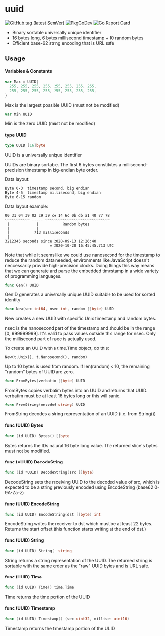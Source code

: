 # uuid

[![GitHub tag (latest SemVer)](https://img.shields.io/github/tag/rsms/go-uuid.svg)][godoc]
[![PkgGoDev](https://pkg.go.dev/badge/github.com/rsms/go-uuid)][godoc]
[![Go Report Card](https://goreportcard.com/badge/github.com/rsms/go-uuid)](https://goreportcard.com/report/github.com/rsms/go-uuid)

[godoc]: https://pkg.go.dev/github.com/rsms/go-uuid

- Binary sortable universally unique identifier
- 16 bytes long, 6 bytes millisecond timestamp + 10 random bytes
- Efficient base-62 string encoding that is URL safe


## Usage

#### Variables & Constants

```go
var Max = UUID{
  255, 255, 255, 255, 255, 255, 255, 255,
  255, 255, 255, 255, 255, 255, 255, 255,
}
```
Max is the largest possible UUID (must not be modified)

```go
var Min UUID
```
Min is the zero UUID (must not be modified)


#### type UUID

```go
type UUID [16]byte
```

UUID is a universally unique identifier

UUIDs are binary sortable. The first 6 bytes constitutes a millisecond-precision
timestamp in big-endian byte order.

Data layout:

    Byte 0-3  timestamp second, big endian
    Byte 4-5  timestamp millisecond, big endian
    Byte 6-15 random

Data layout example:

    00 31 04 39 02 c9 39 ce 14 6c 0b db a1 40 77 78
    ~~~~~~~~~~~ ----- ~~~~~~~~~~~~~~~~~~~~~~~~~~~~~
     |            |           Random bytes
     |            |
     |           713 milliseconds
     |
    3212345 seconds since 2020-09-13 12:26:40
                        = 2020-10-20 16:45:45.713 UTC

Note that while it seems like we could use nanosecond for the timestamp to
reduce the random data needed, environments like JavaScript doesn't neccessarily
provide high-precision clocks. Doing things this way means that we can generate
and parse the embedded timestamp in a wide variety of programming languages.


```go
func Gen() UUID
```

GenID generates a universally unique UUID suitable to be used for sorted
identity


```go
func New(sec int64, nsec int, random []byte) UUID
```
New creates a new UUID with specific Unix timestamp and random bytes.

nsec is the nanosecond part of the timestamp and should be in the range [0,
999999999]. It's valid to pass values outside this range for nsec. Only the
millisecond part of nsec is actually used.

To create an UUID with a time.Time object, do this:

    New(t.Unix(), t.Nanosecond(), random)

Up to 10 bytes is used from random. If len(random) < 10, the remaining "random"
bytes of UUID are zero.


```go
func FromBytes(verbatim []byte) UUID
```

FromBytes copies verbatim bytes into an UUID and returns that UUID. verbatim
must be at least 16 bytes long or this will panic.


```go
func FromString(encoded string) UUID
```

FromString decodes a string representation of an UUID (i.e. from String())


#### func (UUID) Bytes

```go
func (id UUID) Bytes() []byte
```
Bytes returns the IDs natural 16 byte long value. The returned slice's bytes
must not be modified.

#### func (\*UUID) DecodeString

```go
func (id *UUID) DecodeString(src []byte)
```
DecodeString sets the receiving UUID to the decoded value of src, which is
expected to be a string previously encoded using EncodeString (base62 0-9A-Za-z)

#### func (UUID) EncodeString

```go
func (id UUID) EncodeString(dst []byte) int
```
EncodeString writes the receiver to dst which must be at least 22 bytes. Returns
the start offset (this function starts writing at the end of dst.)

#### func (UUID) String

```go
func (id UUID) String() string
```
String returns a string representation of the UUID. The returned string is
sortable with the same order as the "raw" UUID bytes and is URL safe.

#### func (UUID) Time

```go
func (id UUID) Time() time.Time
```
Time returns the time portion of the UUID

#### func (UUID) Timestamp

```go
func (id UUID) Timestamp() (sec uint32, millisec uint16)
```
Timestamp returns the timestamp portion of the UUID

